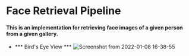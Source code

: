 # Face Retrieval Pipeline
#### This is an implementation for retrieving face images of a given person from a given gallery.
- *** Bird's Eye View ***
![Screenshot from 2022-01-08 16-38-55](https://user-images.githubusercontent.com/79300456/148645364-1e6bb06d-b252-41c2-a0e4-6abaa00281e3.png)

